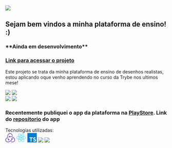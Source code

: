 <img src="https://user-images.githubusercontent.com/94801880/155900358-e86ee9b7-960d-4861-80fd-aa44d264d24e.png" width=300, align="center"/>


## Sejam bem vindos a minha plataforma de ensino! :)

<h3>**Ainda em desenvolvimento**</h3>

### [Link para acessar o projeto](https://drawing-station-web.vercel.app/)

Este projeto se trata da minha plataforma de ensino de desenhos realistas, estou aplicando
oque venho aprendendo no curso da Trybe nos ultimos mese!

<img src="https://user-images.githubusercontent.com/94801880/181121295-5ae30215-b7dd-4a39-894a-ca91898518be.png" width=800>
<img src="https://user-images.githubusercontent.com/94801880/184520042-b8879a97-d33a-4a9b-afa7-8c7139852af6.png" width=800>
<div>
<img src="https://user-images.githubusercontent.com/94801880/181121053-314cef2b-01ce-4889-a9c1-565e0c1e46f7.png" width=400>
<img src="https://user-images.githubusercontent.com/94801880/184520051-fc4038d7-7fd3-46a3-ae35-b0cc904cf0c0.png" width=400>
<div>


### Recentemente publiquei o app da plataforma na [PlayStore](https://play.google.com/store/apps/details?id=com.drawingstation). Link do [repositorio](https://github.com/brenooliveiranascimento/Drawing-station-Redux) do app

Tecnologias utilizadas:<br/>
<a href="https://www.javascript.com/"><img src="https://raw.githubusercontent.com/devicons/devicon/master/icons/redux/redux-original.svg" width=30 height=30></a>
<a href="https://www.javascript.com/"><img src="https://raw.githubusercontent.com/devicons/devicon/master/icons/react/react-original.svg" width=30 height=30></a>
<a href="https://www.reactnative.com/"><img src="https://raw.githubusercontent.com/devicons/devicon/master/icons/typescript/typescript-plain.svg" height=30 width=30></a>
<a href="https://styled-components.com/"><img src="https://user-images.githubusercontent.com/94801880/152538254-c2893779-4869-4474-9997-96ad488c6ae7.png" width=90></a>
  <a href="https://rnfirebase.io/"><img src="https://user-images.githubusercontent.com/94801880/152535515-3503ef54-50a0-4765-a057-6013f4aa8521.png" width=90></a>
